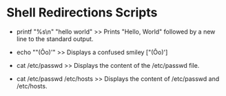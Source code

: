 Shell Redirections Scripts
==========================

 * printf "%s\n" "hello world"   >>     Prints "Hello, World" followed by a new line to the standard output.

 * echo "\"(Ôo)'"                >>     Displays a confused smiley ["(Ôo)']

 * cat /etc/passwd               >>     Displays the content of the /etc/passwd file.

 * cat /etc/passwd /etc/hosts    >>     Displays the content of /etc/passwd and /etc/hosts.
